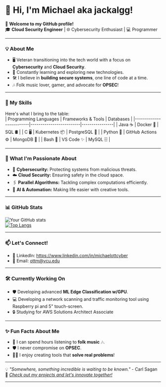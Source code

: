 # 👋 Hi, I'm Michael aka jackalgg!

🚀 **Welcome to my GitHub profile!**  
🎓 **Cloud Security Engineer** | 🌐 Cybersecurity Enthusiast | 💻 Programmer 

---

### 💡 **About Me**
- 🖥️ Veteran transitioning into the tech world with a focus on **Cybersecurity** and **Cloud Security**.
- 🌱 Constantly learning and exploring new technologies.  
- 🛠️ I believe in **building secure systems**, one line of code at a time.  
- 🎶 Folk music lover, gamer, and advocate for **OPSEC**!

---

### 🔧 **My Skills**
Here's what I bring to the table:  
| Programming Languages  | Frameworks & Tools      | Databases      |
|-------------------------|-------------------------|----------------|
| Java ☕                | Docker 🐳              | SQL 🛢️         |
| C 🖥️                   | Kubernetes 📦          | PostgreSQL 🐘   |
| Python 🐍              | GitHub Actions ⚙️      | MongoDB 🍃      |
| Bash 🐚                | VS Code ✨             | MySQL 🗄️       |

---

### 🌟 **What I'm Passionate About**
- 🔐 **Cybersecurity:** Protecting systems from malicious threats.
- ☁️ **Cloud Security:** Ensuring safety in the cloud space.  
- 🖇️ **Parallel Algorithms:** Tackling complex computations efficiently.  
- 🤖 **AI & Automation:** Making life easier with creative tools.

---

### 📊 **GitHub Stats**
![Your GitHub stats](https://github-readme-stats.vercel.app/api?username=yourusername&show_icons=true&theme=radical)  
[![Top Langs](https://github-readme-stats.vercel.app/api/top-langs/?username=yourusername&layout=compact&theme=radical)](https://github.com/anuraghazra/github-readme-stats)


---



### 📫 **Let's Connect!**
- 💼 LinkedIn: https://www.linkedin.com/in/michaelottcyber
- 📧 Email: ottm@vcu.edu

---

### 🛠️ **Currently Working On**
- 🛡️ Developing advanced **ML Edge Classification w/GPU**.
- 💻 Developing a network scanning and traffic monitoring tool using Raspberry pi and 5" touch-screen.  
- 🔒 Studying for AWS Solutions Architect Associate 

---

### ✨ Fun Facts About Me
- 🎸 I can spend hours listening to **folk music** 🎶.
- 🛡️ I never compromise on **OPSEC**.  
- 🧑‍💻 I enjoy creating tools that **solve real problems**!  

---

💡 *"Somewhere, something incredible is waiting to be known."*  - Carl Sagan
🔗 *[Check out my projects and let's innovate together!](https://github.com/jackalgg)*



---



